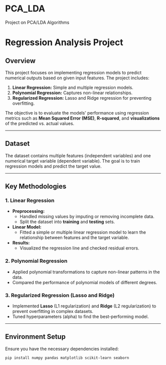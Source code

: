 # PCA_LDA
Project on PCA/LDA Algorithms

# **Regression Analysis Project**

## **Overview**
This project focuses on implementing regression models to predict numerical outputs based on given input features. The project includes:
1. **Linear Regression:** Simple and multiple regression models.
2. **Polynomial Regression:** Captures non-linear relationships.
3. **Regularized Regression:** Lasso and Ridge regression for preventing overfitting.

The objective is to evaluate the models' performance using regression metrics such as **Mean Squared Error (MSE)**, **R-squared**, and **visualizations** of the predicted vs. actual values.

---

## **Dataset**
The dataset contains multiple features (independent variables) and one numerical target variable (dependent variable). The goal is to train regression models and predict the target value.

---

## **Key Methodologies**

### **1. Linear Regression**
- **Preprocessing:**
  - Handled missing values by imputing or removing incomplete data.
  - Split the dataset into **training** and **testing** sets.
- **Linear Model:**
  - Fitted a simple or multiple linear regression model to learn the relationship between features and the target variable.
- **Results:**
  - Visualized the regression line and checked residual errors.

### **2. Polynomial Regression**
- Applied polynomial transformations to capture non-linear patterns in the data.
- Compared the performance of polynomial models of different degrees.

### **3. Regularized Regression (Lasso and Ridge)**
- Implemented **Lasso** (L1 regularization) and **Ridge** (L2 regularization) to prevent overfitting in complex datasets.
- Tuned hyperparameters (alpha) to find the best-performing model.

---

## **Environment Setup**
Ensure you have the necessary dependencies installed:
```bash
pip install numpy pandas matplotlib scikit-learn seaborn
